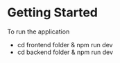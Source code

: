 # Getting Started

To run the application
 - cd frontend folder & npm run dev
 - cd backend folder & npm run dev
